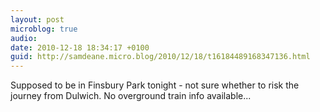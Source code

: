 ```yaml
---
layout: post
microblog: true
audio: 
date: 2010-12-18 18:34:17 +0100
guid: http://samdeane.micro.blog/2010/12/18/t16184489168347136.html
---
```

Supposed to be in Finsbury Park tonight - not sure whether to risk the journey from Dulwich. No overground train info available...
